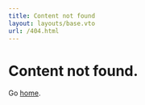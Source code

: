 ```yaml
---
title: Content not found
layout: layouts/base.vto
url: /404.html
---
```


# Content not found.

Go [home](/).
